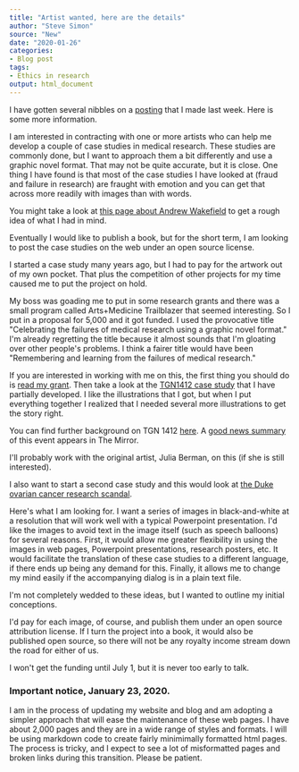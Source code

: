 ```yaml
---
title: "Artist wanted, here are the details"
author: "Steve Simon"
source: "New"
date: "2020-01-26"
categories:
- Blog post
tags:
- Ethics in research
output: html_document
---
```


I have gotten several nibbles on a [posting](celebrating-failures.html) that I made last week. Here is some more information.

<!---More--->

I am interested in contracting with one or more artists who can help me develop a couple of case studies in medical research. These studies are commonly done, but I want to approach them a bit differently and use a graphic novel format. That may not be quite accurate, but it is close. One thing I have found is that most of the case studies I have looked at (fraud and failure in research) are fraught with emotion and you can get that across more readily with images than with words.

You might take a look at [this page about Andrew Wakefield](http://darryl-cunningham.blogspot.com/2010/05/facts-in-case-of-dr-andrew-wakefield.html) to get a rough idea of what I had in mind.

Eventually I would like to publish a book, but for the short term, I am looking to post the case studies on the web under an open source license.

I started a case study many years ago, but I had to pay for the artwork out of my own pocket. That plus the competition of other projects for my time caused me to put the project on hold.

My boss was goading me to put in some research grants and there was a small program called Arts+Medicine Trailblazer that seemed interesting. So I put in a proposal for 5,000 and it got funded. I used the provocative title "Celebrating the failures of medical research using a graphic novel format." I'm already regretting the title because it almost sounds that I'm gloating over other people's problems. I think a fairer title would have been "Remembering and learning from the failures of medical research."

If you are interested in working with me on this, the first thing you should do is [read my grant](http://www.pmean.com/pdf/simons_arts.pdf). Then take a look at the [TGN1412 case study](http://www.pmean.com/cases/Tgn1412Popwerpoint.pdf) that I have partially developed.  I like the illustrations that I got, but when I put everything together I realized that I needed several more illustrations to get the story right.

You can find further background on TGN 1412 [here](http://www.pmean.com/07/IllustrationsForTgn1412.html). A [good news summary](https://www.mirror.co.uk/news/uk-news/how-six-fit-young-men-9860903) of this event appears in The Mirror.

I'll probably work with the original artist, Julia Berman, on this (if she is still interested).

I also want to start a second case study and this would look at [the Duke ovarian cancer research scandal](https://www.nytimes.com/2011/07/08/health/research/08genes.html).

Here's what I am looking for. I want a series of images in black-and-white at a resolution that will work well with a typical Powerpoint presentation. I'd like the images to avoid text in the image itself (such as speech balloons) for several reasons. First, it would allow me greater flexibility in using the images in web pages, Powerpoint presentations, research posters, etc. It would facilitate the translation of these case studies to a different language, if there ends up being any demand for this. Finally, it allows me to change my mind easily if the accompanying dialog is in a plain text file.

I'm not completely wedded to these ideas, but I wanted to outline my initial conceptions.

I'd pay for each image, of course, and publish them under an open source attribution license. If I turn the project into a book, it would also be published open source, so there will not be any royalty income stream down the road for either of us.

I won't get the funding until July 1, but it is never too early to talk.

### Important notice, January 23, 2020.

I am in the process of updating my website and blog and am adopting a simpler approach that will ease the maintenance of these web pages. I have about 2,000 pages and they are in a wide range of styles and formats. I will be using markdown code to create fairly minimimally formatted html pages. The process is tricky, and I expect to see a lot of misformatted pages and broken links during this transition. Please be patient.
